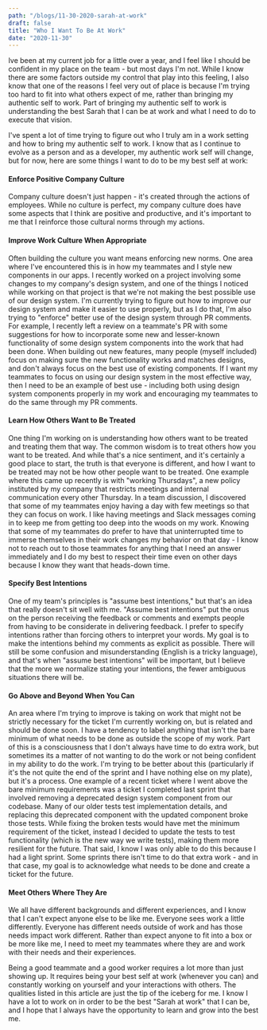 ```yaml
---
path: "/blogs/11-30-2020-sarah-at-work"
draft: false 
title: "Who I Want To Be At Work"
date: "2020-11-30"
---
```


Ive been at my current job for a little over a year, and I feel like I should be confident in my place on the team - but most days I'm not. While I know there are some factors outside my control that play into this feeling, I also know that one of the reasons I feel very out of place is because I'm trying too hard to fit into what others expect of me, rather than bringing my authentic self to work. Part of bringing my authentic self to work is understanding the best Sarah that I can be at work and what I need to do to execute that vision.

I've spent a lot of time trying to figure out who I truly am in a work setting and how to bring my authentic self to work. I know that as I continue to evolve as a person and as a developer, my authentic work self will change, but for now, here are some things I want to do to be my best self at work:

#### Enforce Positive Company Culture
Company culture doesn't just happen - it's created through the actions of employees. While no culture is perfect, my company culture does have some aspects that I think are positive and productive, and it's important to me that I reinforce those cultural norms through my actions. 

#### Improve Work Culture When Appropriate
Often building the culture you want means enforcing new norms. One area where I've encountered this is in how my teammates and I style new components in our apps. I recently worked on a project involving some changes to my company's design system, and one of the things I noticed while working on that project is that we're not making the best possible use of our design system. I'm currently trying to figure out how to improve our design system and make it easier to use properly, but as I do that, I'm also trying to "enforce" better use of the design system through PR comments. For example, I recently left a review on a teammate's PR with some suggestions for how to incorporate some new and lesser-known functionality of some design system components into the work that had been done. When building out new features, many people (myself included) focus on making sure the new functionality works and matches designs, and don't always focus on the best use of existing components. If I want my teammates to focus on using our design system in the most effective way, then I need to be an example of best use - including both using design system components properly in my work and encouraging my teammates to do the same through my PR comments.

#### Learn How Others Want to Be Treated
One thing I'm working on is understanding how others want to be treated and treating them that way. The common wisdom is to treat others how you want to be treated. And while that's a nice sentiment, and it's certainly a good place to start, the truth is that everyone is different, and how I want to be treated may not be how other people want to be treated. One example where this came up recently is with "working Thursdays", a new policy instituted by my company that restricts meetings and internal communication every other Thursday. In a team discussion, I discovered that some of my teammates enjoy having a day with few meetings so that they can focus on work. I like having meetings and Slack messages coming in to keep me from getting too deep into the woods on my work. Knowing that some of my teammates do prefer to have that uninterrupted time to immerse themselves in their work changes my behavior on that day - I know not to reach out to those teammates for anything that I need an answer immediately and I do my best to respect their time even on other days because I know they want that heads-down time.

#### Specify Best Intentions
One of my team's principles is "assume best intentions," but that's an idea that really doesn't sit well with me. "Assume best intentions" put the onus on the person receiving the feedback or comments and exempts people from having to be considerate in delivering feedback. I prefer to specify intentions rather than forcing others to interpret your words. My goal is to make the intentions behind my comments as explicit as possible. There will still be some confusion and misunderstanding (English is a tricky language), and that's when "assume best intentions" will be important, but I believe that the more we normalize stating your intentions, the fewer ambiguous situations there will be.
  
#### Go Above and Beyond When You Can
An area where I'm trying to improve is taking on work that might not be strictly necessary for the ticket I'm currently working on, but is related and should be done soon. I have a tendency to label anything that isn't the bare minimum of what needs to be done as outside the scope of my work. Part of this is a consciousness that I don't always have time to do extra work, but sometimes its a matter of not wanting to do the work or not being confident in my ability to do the work. I'm trying to be better about this (particularly if it's the not quite the end of the sprint and I have nothing else on my plate), but it's a process. One example of a recent ticket where I went above the bare minimum requirements was a ticket I completed last sprint that involved removing a deprecated design system component from our codebase. Many of our older tests test implementation details, and replacing this deprecated component with the updated component broke those tests. While fixing the broken tests would have met the minimum requirement of the ticket, instead I decided to update the tests to test functionality (which is the new way we write tests), making them more resilient for the future. That said, I know I was only able to do this because I had a light sprint. Some sprints there isn't time to do that extra work - and in that case, my goal is to acknowledge what needs to be done and create a ticket for the future.

#### Meet Others Where They Are
We all have different backgrounds and different experiences, and I know that I can't expect anyone else to be like me. Everyone sees work a little differently. Everyone has different needs outside of work and has those needs impact work different. Rather than expect anyone to fit into a box or be more like me, I need to meet my teammates where they are and work with their needs and their experiences.

Being a good teammate and a good worker requires a lot more than just showing up. It requires being your best self at work (whenever you can) and constantly working on yourself and your interactions with others. The qualities listed in this article are just the tip of the iceberg for me. I know I have a lot to work on in order to be the best "Sarah at work" that I can be, and I hope that I always have the opportunity to learn and grow into the best me.
